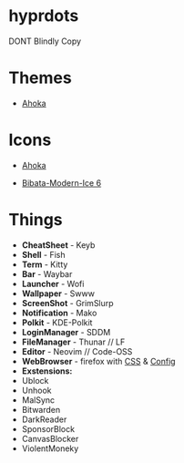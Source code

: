 # hyprdots

DONT Blindly Copy 


# Themes

- [Ahoka](https://github.com/ahodesuka/dotfiles/tree/master)

# Icons

- [Ahoka](https://github.com/ahodesuka/dotfiles/tree/master)
  
- [Bibata-Modern-Ice 6](https://github.com/ful1e5/Bibata_Cursor)

# Things
- **CheatSheet** - Keyb
- **Shell** - Fish
- **Term** - Kitty
- **Bar** - Waybar
- **Launcher** - Wofi
- **Wallpaper** - Swww
- **ScreenShot** - GrimSlurp
- **Notification** - Mako
- **Polkit** - KDE-Polkit
- **LoginManager** - SDDM
- **FileManager** - Thunar // LF
- **Editor** - Neovim // Code-OSS
- **WebBrowser** - firefox with [CSS](https://github.com/p3nguin-kun/penguinFox) & [Config](https://github.com/yokoffing/BetterFox)
- **Exstensions:**
- Ublock
- Unhook
- MalSync
- Bitwarden
- DarkReader
- SponsorBlock
- CanvasBlocker
- ViolentMoneky
